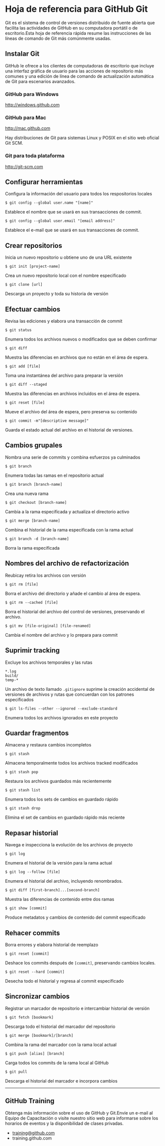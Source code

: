 # Hoja de referencia para GitHub Git

Git es el sistema de control de versiones distribuido de fuente abierta que facilita las actividades de GitHub en su computadora portátil o de escritorio.Esta hoja de referencia rápida resume las instrucciones de las líneas de comando de Git más comúnmente usadas.

## Instalar Git
GitHub le ofrece a los clientes de computadoras de escritorio que incluye una interfaz gráfica de usuario para las acciones de repositorio más comunes y una edición de línea de comando de actualización automática de Git para escenarios avanzados.

### GitHub para Windows
http://windows.github.com

### GitHub para Mac
http://mac.github.com

Hay distribuciones de Git para sistemas Linux y POSIX en el sitio web oficial Git SCM.

### Git para toda plataforma
http://git-scm.com

## Configurar herramientas
Configura la información del usuario para todos los respositorios locales

```$ git config --global user.name "[name]"```

Establece el nombre que se usará en sus transacciones de commit.


```$ git config --global user.email "[email address]"```

Establece el e-mail que se usará en sus transacciones de commit.


## Crear repositorios
Inicia un nuevo repositorio u obtiene uno de una URL existente


```$ git init [project-name]```

Crea un nuevo repositorio local con el nombre especificado


```$ git clone [url]```

Descarga un proyecto y toda su historia de versión

## Efectuar cambios
Revisa las ediciones y elabora una transacción de commit


```$ git status```

Enumera todos los archivos nuevos o modificados que se deben confirmar


```$ git diff```

Muestra las diferencias en archivos que no están en el área de espera.


```$ git add [file]```

Toma una instantánea del archivo para preparar la versión


```$ git diff --staged```

Muestra las diferencias en archivos incluidos en el área de espera.


```$ git reset [file]```

Mueve el archivo del área de espera, pero preserva su contenido


```$ git commit -m"[descriptive message]"```

Guarda el estado actual del archivo en el historial de versiones.

## Cambios grupales
Nombra una serie de commits y combina esfuerzos ya culminados


```$ git branch```

Enumera todas las ramas en el repositorio actual


```$ git branch [branch-name]```

Crea una nueva rama


```$ git checkout [branch-name]```

Cambia a la rama especificada y actualiza el directorio activo


```$ git merge [branch-name]```

Combina el historial de la rama especificada con la rama actual


```$ git branch -d [branch-name]```

Borra la rama especificada


## Nombres del archivo de refactorización
Reubicay retira los archivos con versión


```$ git rm [file]```

Borra el archivo del directorio y añade el cambio al área de espera.


```$ git rm --cached [file]```

Borra el historial del archivo del control de versiones, preservando el archivo.


```$ git mv [file-original] [file-renamed]```

Cambia el nombre del archivo y lo prepara para commit

## Suprimir tracking
Excluye los archivos temporales y las rutas

```
*.log
build/
temp-*
```

Un archivo de texto llamado `.gitignore` suprime la creación accidental de versiones de archivos y rutas que concuerdan con los patrones especificados


```$ git ls-files --other --ignored --exclude-standard```

Enumera todos los archivos ignorados en este proyecto

## Guardar fragmentos
Almacena y restaura cambios incompletos


```$ git stash```

Almacena temporalmente todos los archivos tracked modificados


```$ git stash pop```

Restaura los archivos guardados más recientemente


```$ git stash list```

Enumera todos los sets de cambios en guardado rápido


```$ git stash drop```

Elimina el set de cambios en guardado rápido más reciente

## Repasar historial
Navega e inspecciona la evolución de los archivos de proyecto


```$ git log```

Enumera el historial de la versión para la rama actual


```$ git log --follow [file]```

Enumera el historial del archivo, incluyendo renombrados.


```$ git diff [first-branch]...[second-branch]```

Muestra las diferencias de contenido entre dos ramas


```$ git show [commit]```

Produce metadatos y cambios de contenido del commit especificado

## Rehacer commits
Borra errores y elabora historial de reemplazo


```$ git reset [commit]```

Deshace los commits después de `[commit]`, preservando cambios locales.

```$ git reset --hard [commit]```

Desecha todo el historial y regresa al commit especificado

## Sincronizar cambios
Registrar un marcador de repositorio e intercambiar historial de versión


```$ git fetch [bookmark]```

Descarga todo el historial del marcador del repositorio

```$ git merge [bookmark]/[branch]```

Combina la rama del marcador con la rama local actual


```$ git push [alias] [branch]```

Carga todos los commits de la rama local al GitHub


```$ git pull```

Descarga el historial del marcador e incorpora cambios

---

## GitHub Training
Obtenga más información sobre el uso de GitHub y Git.Envíe un e-mail al Equipo de Capacitación o visite nuestro sitio web para informarse sobre los horarios de eventos y la disponibilidad de clases privadas.

* training@github.com
* training.github.com
